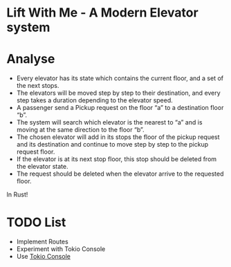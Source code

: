 # Lift With Me - A Modern Elevator system

# Analyse

- Every elevator has its state which contains the current floor, and a set of the next stops.
- The elevators will be moved step by step to their destination, and every step takes a duration depending to the elevator speed.
- A passenger send a Pickup request on the floor “a” to a destination floor “b”.
- The system will search which elevator is the nearest to “a” and is moving at the same direction to the floor “b”.
- The chosen elevator will add in its stops the floor of the pickup request and its destination and continue to move step by step to the pickup request floor.
- If the elevator is at its next stop floor, this stop should be deleted from the elevator state.
- The request should be deleted when the elevator arrive to the requested floor.

In Rust!

# TODO List

- Implement Routes
- Experiment with Tokio Console
- Use [Tokio Console](https://github.com/tokio-rs/console)

